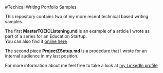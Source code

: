 #Techical Writing Portfolio Samples

This repository contains two of my more recent technical based writing samples.

The first **MasterTOEICListening.md** is an example of a article I wrote as part of a series for an Education Startup.  
You can also find it [online here](http://www.fluentu.com/toeic/blog/toeic-listening-tips/)

The second piece **ProjectZSetup.md** is a procedure that I wrote for an internal audience in my last position.

For more information about me feel free to take a look at [my LinkedIn profile](https://linkedin.com/in/bretthau)
